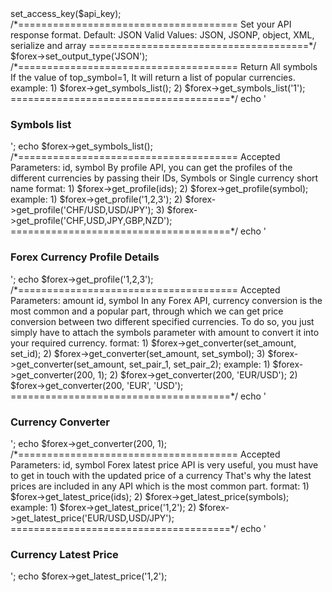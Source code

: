 <?php
require_once(__DIR__.'/Forex.php');

global $forex;
$forex = new FCS_Functions();

/*======================================
Your access Key is the unique key that is passed into the function
======================================*/
$api_key = 'API_KEY'; // signup to get your api_key 
$forex->set_access_key($api_key);



/*======================================
Set your API response format.
Default: JSON
Valid Values: JSON, JSONP, object, XML, serialize and array
======================================*/
$forex->set_output_type('JSON');



/*======================================
Return All symbols
If the value of top_symbol=1, It will return a list of popular currencies.

example:
	1) $forex->get_symbols_list();
	2) $forex->get_symbols_list('1');
======================================*/
echo '<br><h3>Symbols list</h3>';
echo $forex->get_symbols_list();



/*======================================
Accepted Parameters: id, symbol
By profile API, you can get the profiles of the different currencies by passing their IDs, Symbols or Single currency short name

format:
	1) $forex->get_profile(ids);
	2) $forex->get_profile(symbol);
example:
	1) $forex->get_profile('1,2,3');
	2) $forex->get_profile('CHF/USD,USD/JPY');
	3) $forex->get_profile('CHF,USD,JPY,GBP,NZD');
======================================*/
echo '<br><h3>Forex Currency Profile Details</h3>';
echo $forex->get_profile('1,2,3');



/*======================================
Accepted Parameters: amount id, symbol
In any Forex API, currency conversion is the most common and a popular part, through which we can get price conversion between two different specified currencies. To do so, you just simply have to attach the symbols parameter with amount to convert it into your required currency.

format:
	1) $forex->get_converter(set_amount, set_id);
	2) $forex->get_converter(set_amount, set_symbol);
	3) $forex->get_converter(set_amount, set_pair_1, set_pair_2);
example:
	1) $forex->get_converter(200, 1);
	2) $forex->get_converter(200, 'EUR/USD');
	2) $forex->get_converter(200, 'EUR', 'USD');
======================================*/
echo '<br><h3>Currency Converter</h3>';
echo $forex->get_converter(200, 1);



/*======================================
Accepted Parameters: id, symbol
Forex latest price API is very useful, you must have to get in touch with the updated price of a currency That's why the latest prices are included in any API which is the most common part.

format:
	1) $forex->get_latest_price(ids);
	2) $forex->get_latest_price(symbols);
example:
	1) $forex->get_latest_price('1,2');
	2) $forex->get_latest_price('EUR/USD,USD/JPY');
======================================*/
echo '<br><h3>Currency Latest Price</h3>';
echo $forex->get_latest_price('1,2');
